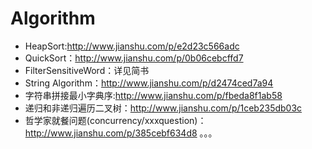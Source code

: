# Algorithm
- HeapSort:http://www.jianshu.com/p/e2d23c566adc
- QuickSort：http://www.jianshu.com/p/0b06cebcffd7
- FilterSensitiveWord：详见简书
- String Algorithm：http://www.jianshu.com/p/d2474ced7a94
- 字符串拼接最小字典序:http://www.jianshu.com/p/fbeda8f1ab58
- 递归和非递归遍历二叉树：http://www.jianshu.com/p/1ceb235db03c
- 哲学家就餐问题(concurrency/xxxquestion)：http://www.jianshu.com/p/385cebf634d8
。。。
